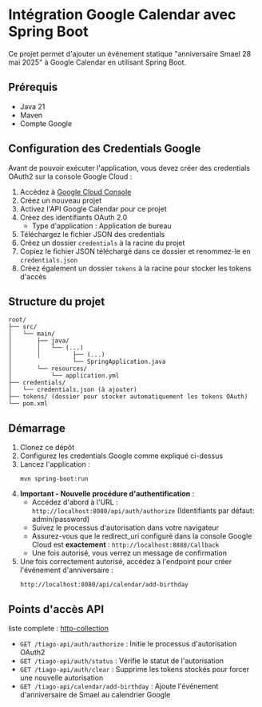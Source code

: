 # Intégration Google Calendar avec Spring Boot

Ce projet permet d'ajouter un événement statique "anniversaire Smael 28 mai 2025" à Google Calendar en utilisant Spring Boot.

## Prérequis

- Java 21
- Maven
- Compte Google

## Configuration des Credentials Google

Avant de pouvoir exécuter l'application, vous devez créer des credentials OAuth2 sur la console Google Cloud :

1. Accédez à [Google Cloud Console](https://console.cloud.google.com/)
2. Créez un nouveau projet
3. Activez l'API Google Calendar pour ce projet
4. Créez des identifiants OAuth 2.0
    - Type d'application : Application de bureau
5. Téléchargez le fichier JSON des credentials
6. Créez un dossier `credentials` à la racine du projet
7. Copiez le fichier JSON téléchargé dans ce dossier et renommez-le en `credentials.json`
8. Créez également un dossier `tokens` à la racine pour stocker les tokens d'accès

## Structure du projet

```
root/
├── src/
│   └── main/
│       ├── java/
│       │   └── (...)
│       │         ├── (...)
│                 └── SpringApplication.java
│       └── resources/
│           └── application.yml
├── credentials/
│   └── credentials.json (à ajouter)
├── tokens/ (dossier pour stocker automatiquement les tokens OAuth)
└── pom.xml
```

## Démarrage

1. Clonez ce dépôt
2. Configurez les credentials Google comme expliqué ci-dessus
3. Lancez l'application :
   ```
   mvn spring-boot:run
   ```
4. **Important - Nouvelle procédure d'authentification** :
    - Accédez d'abord à l'URL : `http://localhost:8080/api/auth/authorize`
      (Identifiants par défaut: admin/password)
    - Suivez le processus d'autorisation dans votre navigateur
    - Assurez-vous que le redirect_uri configuré dans la console Google Cloud est **exactement** : `http://localhost:8888/Callback`
    - Une fois autorisé, vous verrez un message de confirmation
5. Une fois correctement autorisé, accédez à l'endpoint pour créer l'événement d'anniversaire :
   ```
   http://localhost:8080/api/calendar/add-birthday
   ```

## Points d'accès API
liste complete : [http-collection](http-collection)
- `GET /tiago-api/auth/authorize` : Initie le processus d'autorisation OAuth2
- `GET /tiago-api/auth/status` : Vérifie le statut de l'autorisation
- `GET /tiago-api/auth/clear` : Supprime les tokens stockés pour forcer une nouvelle autorisation
- `GET /tiago-api/calendar/add-birthday` : Ajoute l'événement d'anniversaire de Smael au calendrier Google